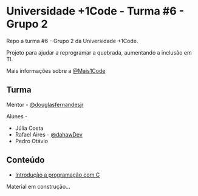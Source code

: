# Universidade +1Code - Turma #6 - Grupo 2

Repo a turma #6 - Grupo 2  da Universidade +1Code.

Projeto para ajudar a reprogramar a quebrada, aumentando a inclusão em TI.

Mais informações sobre a [@Mais1Code](https://www.instagram.com/mais1code/)

## Turma

Mentor - [@douglasfernandesjr](https://github.com/douglasfernandesjr)

Alunes -
- Júlia Costa
- Rafael Aires - [@dahawDev](https://github.com/dahawDev)
- Pedro Otávio

## Conteúdo
- [Introdução a programação com C](https://github.com/douglasfernandesjr/UniMais1Code6g2/blob/main/Aula/C/Introducao_programacao_C.md)

Material em construção...
